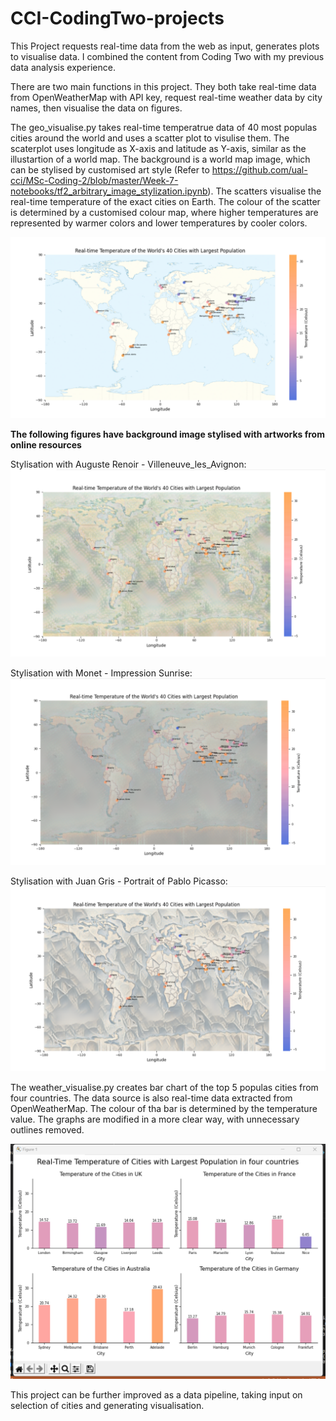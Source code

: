# CCI-CodingTwo-projects
This Project requests real-time data from the web as input, generates plots to visualise data. I combined the content from Coding Two with my previous data analysis experience.  

There are two main functions in this project. They both take real-time data from OpenWeatherMap with API key, request real-time weather data by city names, then visualise the data on figures.  

The geo_visualise.py takes real-time temperatrue data of 40 most populas cities around the world and uses a scatter plot to visulise them. The scaterplot uses longitude as X-axis and latitude as Y-axis, similar as the illustartion of a world map. The background is a world map image, which can be stylised by customised art style (Refer to https://github.com/ual-cci/MSc-Coding-2/blob/master/Week-7-notebooks/tf2_arbitrary_image_stylization.ipynb). The scatters visualise the real-time temperature of the exact cities on Earth. The colour of the scatter is determined by a customised colour map, where higher temperatures are represented by warmer colors and lower temperatures by cooler colors.  

![Image text](https://github.com/RebeccaSY/CCI-CodingTwo-projects/blob/main/images/output1.png)  

**The following figures have background image stylised with artworks from online resources**  

Stylisation with Auguste Renoir - Villeneuve_les_Avignon:  
![Image text](https://github.com/RebeccaSY/CCI-CodingTwo-projects/blob/main/images/output1b.png)  

Stylisation with Monet - Impression Sunrise:  
![Image text](https://github.com/RebeccaSY/CCI-CodingTwo-projects/blob/main/images/output1c.png)  

Stylisation with Juan Gris - Portrait of Pablo Picasso:  
![Image text](https://github.com/RebeccaSY/CCI-CodingTwo-projects/blob/main/images/output1d.png)  

The weather_visualise.py creates bar chart of the top 5 populas cities from four countries. The data source is also real-time data extracted from OpenWeatherMap. The colour of tha bar is determined by the temperature value. The graphs are modified in a more clear way, with unnecessary outlines removed.  

![Image text](https://github.com/RebeccaSY/CCI-CodingTwo-projects/blob/main/images/output2.png)  

This project can be further improved as a data pipeline, taking input on selection of cities and generating visualisation. 
